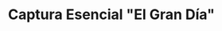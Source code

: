 ---
title: Captura Esencial "El Gran Día"
seccion: Bodas
tipo: Paquete Principal
descripcion: Incluye 40 fotos digitales, 20 impresas (13x18), 2 ampliaciones. Sin álbum.
precio: 897000
---